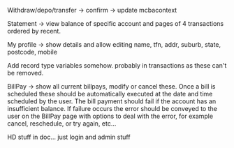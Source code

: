 Withdraw/depo/transfer -> confirm -> update mcbacontext

Statement -> view balance of specific account and pages of 4 transactions ordered by recent.

My profile -> show details and allow editing name, tfn, addr, suburb, state, postcode, mobile

Add record type variables somehow. probably in transactions as these can't be removed.

BillPay -> show all current billpays, modify or cancel these. 
Once a bill is scheduled these should be automatically executed at the date and time scheduled
by the user. The bill payment should fail if the account has an insufficient balance. If failure
occurs the error should be conveyed to the user on the BillPay page with options to deal with
the error, for example cancel, reschedule, or try again, etc…

HD stuff in doc... just login and admin stuff
